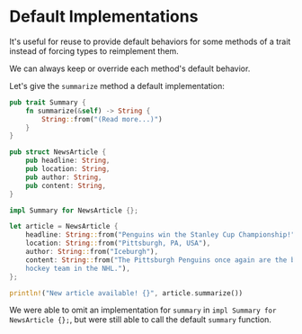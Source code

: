 # Default Implementations

It's useful for reuse to provide default behaviors for some methods of a trait
instead of forcing types to reimplement them.

We can always keep or override each method's default behavior.

Let's give the `summarize` method a default implementation:

```rust
pub trait Summary {
    fn summarize(&self) -> String {
        String::from("(Read more...)")
    }
}

pub struct NewsArticle {
    pub headline: String,
    pub location: String,
    pub author: String,
    pub content: String,
}

impl Summary for NewsArticle {};

let article = NewsArticle {
    headline: String::from("Penguins win the Stanley Cup Championship!"),
    location: String::from("Pittsburgh, PA, USA"),
    author: String::from("Iceburgh"),
    content: String::from("The Pittsburgh Penguins once again are the best
    hockey team in the NHL."),
};

println!("New article available! {}", article.summarize())
```

We were able to omit an implementation for `summary`  in  `impl Summary for
NewsArticle {};`, but were still able to call the default `summary` function.
